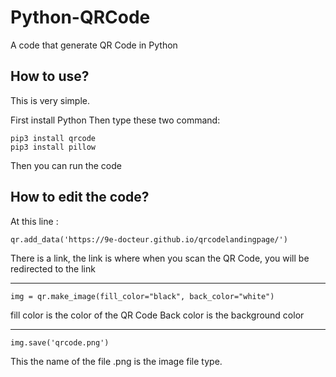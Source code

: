 # Python-QRCode
A code that generate QR Code in Python

## How to use?
This is very simple.

First install Python
Then type these two command:
```
pip3 install qrcode   
pip3 install pillow
```

Then you can run the code

## How to edit the code?

At this line :
```
qr.add_data('https://9e-docteur.github.io/qrcodelandingpage/')
```
There is a link, the link is where when you scan the QR Code, you will be redirected to the link

---
```
img = qr.make_image(fill_color="black", back_color="white")
```
fill color is the color of the QR Code
Back color is the background color

---
```
img.save('qrcode.png')
```
This the name of the file
.png is the image file type.
